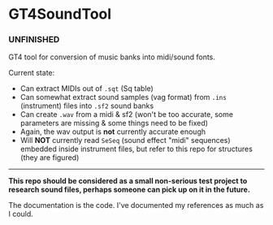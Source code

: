 # GT4SoundTool

### UNFINISHED

GT4 tool for conversion of music banks into midi/sound fonts.

Current state:
* Can extract MIDIs out of `.sqt` (Sq table)
* Can somewhat extract sound samples (vag format) from `.ins` (instrument) files into `.sf2` sound banks
* Can create `.wav` from a midi & sf2 (won't be too accurate, some parameters are missing & some things need to be fixed)
* Again, the wav output is **not** currently accurate enough
* Will **NOT** currently read `SeSeq` (sound effect "midi" sequences) embedded inside instrument files, but refer to this repo for structures (they are figured)

---

**This repo should be considered as a small non-serious test project to research sound files, perhaps someone can pick up on it in the future.**

The documentation is the code. I've documented my references as much as I could.
